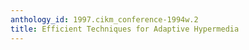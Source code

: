 ```yaml
---
anthology_id: 1997.cikm_conference-1994w.2
title: Efficient Techniques for Adaptive Hypermedia
---
```

